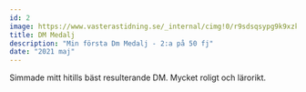 ```yaml
---
id: 2
image: https://www.vasterastidning.se/_internal/cimg!0/r9sdsqsypg9k9xzkdv6npjbofbbcu8u
title: DM Medalj
description: "Min första Dm Medalj - 2:a på 50 fj"
date: "2021 maj"
---
```


Simmade mitt hitills bäst resulterande DM. Mycket roligt och lärorikt.

<br>
